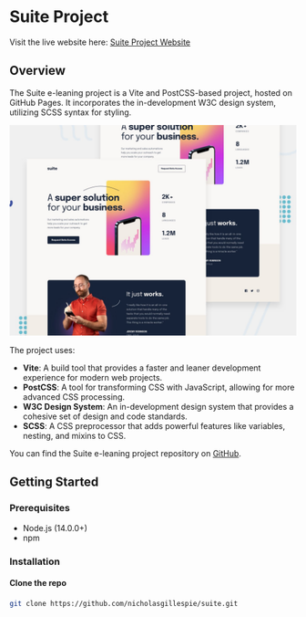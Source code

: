 # Suite Project

Visit the live website here: [Suite Project Website](https://nicholasgillespie.github.io/suite/)

## Overview

The Suite e-leaning project is a Vite and PostCSS-based project, hosted on GitHub Pages. It incorporates the in-development W3C design system, utilizing SCSS syntax for styling.

[![Screenshot of the Suite project](./docs/design/preview.jpg)](https://nicholasgillespie.github.io/suite/)

The project uses:

- **Vite**: A build tool that provides a faster and leaner development experience for modern web projects.
- **PostCSS**: A tool for transforming CSS with JavaScript, allowing for more advanced CSS processing.
- **W3C Design System**: An in-development design system that provides a cohesive set of design and code standards.
- **SCSS**: A CSS preprocessor that adds powerful features like variables, nesting, and mixins to CSS.

You can find the Suite e-leaning project repository on [GitHub](https://github.com/nicholasgillespie/suite).

## Getting Started

### Prerequisites

- Node.js (14.0.0+)
- npm

### Installation

#### Clone the repo

```bash
git clone https://github.com/nicholasgillespie/suite.git
```

